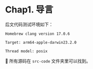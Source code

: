 # Chap1. 导言

后文代码测试环境如下：

`Homebrew clang version 17.0.6`&#x20;

`Target: arm64-apple-darwin23.2.0`&#x20;

`Thread model: posix`



:tada: 所有源码在 `src-code` 文件夹里可以找到。
